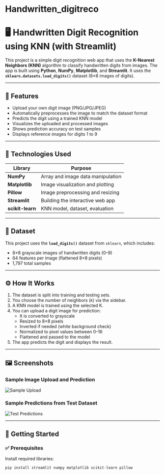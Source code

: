 # Handwritten_digitreco
# 🖥️ Handwritten Digit Recognition using KNN (with Streamlit)

This project is a simple digit recognition web app that uses the **K-Nearest Neighbors (KNN)** algorithm to classify handwritten digits from images. The app is built using **Python**, **NumPy**, **Matplotlib**, and **Streamlit**. It uses the **`sklearn.datasets.load_digits()`** dataset (8×8 images of digits).

---

## 🔧 Features

- Upload your own digit image (PNG/JPG/JPEG)
- Automatically preprocesses the image to match the dataset format
- Predicts the digit using a trained KNN model
- Visualizes the uploaded and processed images
- Shows prediction accuracy on test samples
- Displays reference images for digits 1 to 9

---

## 🧠 Technologies Used

| Library       | Purpose                            |
|---------------|------------------------------------|
| **NumPy**     | Array and image data manipulation  |
| **Matplotlib**| Image visualization and plotting   |
| **Pillow**    | Image preprocessing and resizing   |
| **Streamlit** | Building the interactive web app   |
| **scikit-learn** | KNN model, dataset, evaluation  |

---

## 📂 Dataset

This project uses the **`load_digits()`** dataset from `sklearn`, which includes:
- 8×8 grayscale images of handwritten digits (0–9)
- 64 features per image (flattened 8×8 pixels)
- 1,797 total samples

---

## ⚙️ How It Works

1. The dataset is split into training and testing sets.
2. You choose the number of neighbors (`K`) via the sidebar.
3. A KNN model is trained using the selected K.
4. You can upload a digit image for prediction:
   - It is converted to grayscale
   - Resized to 8×8 pixels
   - Inverted if needed (white background check)
   - Normalized to pixel values between 0–16
   - Flattened and passed to the model
5. The app predicts the digit and displays the result.

---

## 🖼️ Screenshots

### Sample Image Upload and Prediction
![Sample Upload](screenshots/upload.png)

### Sample Predictions from Test Dataset
![Test Predictions](screenshots/test_predictions.png)

---

## 🏁 Getting Started

### ✅ Prerequisites
Install required libraries:
```bash
pip install streamlit numpy matplotlib scikit-learn pillow
